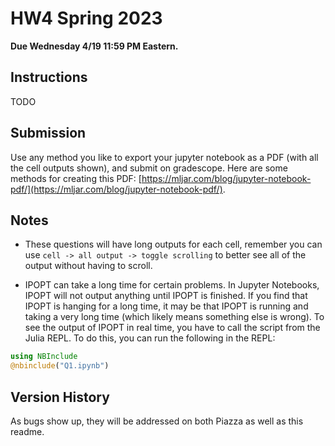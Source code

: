 # HW4 Spring 2023

**Due Wednesday 4/19 11:59 PM Eastern.**

## Instructions

TODO 

## Submission 

Use any method you like to export your jupyter notebook as a PDF (with all the cell outputs shown), and submit on gradescope. Here are some methods for creating this PDF: [https://mljar.com/blog/jupyter-notebook-pdf/](https://mljar.com/blog/jupyter-notebook-pdf/). 

## Notes 

- These questions will have long outputs for each cell, remember you can use `cell -> all output -> toggle scrolling` to better see all of the output without having to scroll. 

- IPOPT can take a long time for certain problems. In Jupyter Notebooks, IPOPT will not output anything until IPOPT is finished. If you find that IPOPT is hanging for a long time, it may be that IPOPT is running and taking a very long time (which likely means something else is wrong). To see the output of IPOPT in real time, you have to call the script from the Julia REPL. To do this, you can run the following in the REPL:

```julia 
using NBInclude
@nbinclude("Q1.ipynb")
```

## Version History

As bugs show up, they will be addressed on both Piazza as well as this readme.

